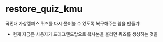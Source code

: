 # restore_quiz_kmu
국민대 가상캠퍼스 퀴즈를 다시 풀어볼 수 있도록 복구해주는 웹을 만들기!


- 현재 지금은 사용자가 드래그앤드랍으로 복사본을 올리면 퀴즈를 생성하는 것을 
